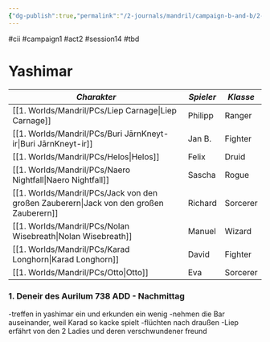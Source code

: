 ```yaml
---
{"dg-publish":true,"permalink":"/2-journals/mandril/campaign-b-and-b/2-act/2023-05-10/"}
---
```


#cii #campaign1 #act2 #session14 #tbd 

# Yashimar

| *Charakter* | *Spieler* | *Klasse* |
| ----------- | ----------- | ----------- |
| [[1. Worlds/Mandril/PCs/Liep Carnage\|Liep Carnage]] | Philipp | Ranger |
| [[1. Worlds/Mandril/PCs/Buri JārnKneyt-ir\|Buri JārnKneyt-ir]] | Jan B. | Fighter |
| [[1. Worlds/Mandril/PCs/Helos\|Helos]] | Felix | Druid |
| [[1. Worlds/Mandril/PCs/Naero Nightfall\|Naero Nightfall]] | Sascha | Rogue |
| [[1. Worlds/Mandril/PCs/Jack von den großen Zauberern\|Jack von den großen Zauberern]] | Richard | Sorcerer |
| [[1. Worlds/Mandril/PCs/Nolan Wisebreath\|Nolan Wisebreath]] | Manuel | Wizard |
| [[1. Worlds/Mandril/PCs/Karad Longhorn\|Karad Longhorn]] | David | Fighter |
| [[1. Worlds/Mandril/PCs/Otto\|Otto]] | Eva | Sorcerer |

### 1. Deneir des Aurilum 738 ADD - Nachmittag

-treffen in yashimar ein und erkunden ein wenig
-nehmen die Bar auseinander, weil Karad so kacke spielt
-flüchten nach draußen
-Liep erfährt von den 2 Ladies und deren verschwundener freund
